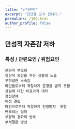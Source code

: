 ```yaml
---
title: "난다진단"
excerpt: "진단을 표시 합니다."
permalink: /109.html
author_profile: false
---
```

## 만성적 자존감 저하



### 특성 / 관련요인 / 위험요인

>   

    문화적 부조화
    정신적 외상을 주는 상황에 노출
    부적절한 소속감
    타인들로부터 적절하게 존경을 받지 못함
    상실에 대한 비효과적 대처
    정신장애
    애정 결핍
    타인으로부터 적절하게 인정받지  못함
    반복되는 실패
    부정적 강화의 반복
    부적절한 영성
